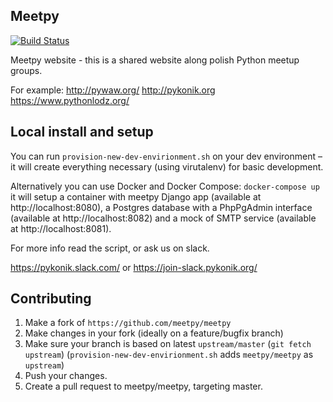 ## Meetpy
[![Build Status](https://travis-ci.org/meetpy/meetpy.svg?branch=master)](https://travis-ci.org/meetpy/meetpy)

Meetpy website - this is a shared website along polish Python meetup groups.

For example:
http://pywaw.org/
http://pykonik.org
https://www.pythonlodz.org/


## Local install and setup

You can run `provision-new-dev-envirionment.sh` on your dev environment – it will create
everything necessary (using virutalenv) for basic development.

Alternatively you can use Docker and Docker Compose:
`docker-compose up` it will setup a container with meetpy Django app
(available at http://localhost:8080), a Postgres database with a PhpPgAdmin
interface (available at http://localhost:8082) and a mock of SMTP service
(available at http://localhost:8081).

For more info read the script, or ask us on slack.

https://pykonik.slack.com/ or https://join-slack.pykonik.org/


## Contributing

1. Make a fork of `https://github.com/meetpy/meetpy`
2. Make changes in your fork (ideally on a feature/bugfix branch)
3. Make sure your branch is based on latest `upstream/master` (`git fetch
   upstream`) (`provision-new-dev-envirionment.sh` adds `meetpy/meetpy` as `upstream`)
4. Push your changes.
5. Create a pull request to meetpy/meetpy, targeting master.
